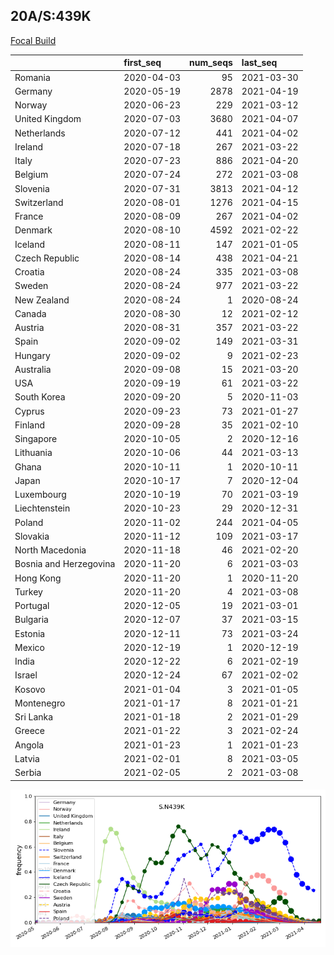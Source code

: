 

## 20A/S:439K
[Focal Build](https://nextstrain.org/groups/neherlab/ncov/S.N439K?c=gt-S_439&f_region=Europe)

|                        | first_seq   |   num_seqs | last_seq   |
|:-----------------------|:------------|-----------:|:-----------|
| Romania                | 2020-04-03  |         95 | 2021-03-30 |
| Germany                | 2020-05-19  |       2878 | 2021-04-19 |
| Norway                 | 2020-06-23  |        229 | 2021-03-12 |
| United Kingdom         | 2020-07-03  |       3680 | 2021-04-07 |
| Netherlands            | 2020-07-12  |        441 | 2021-04-02 |
| Ireland                | 2020-07-18  |        267 | 2021-03-22 |
| Italy                  | 2020-07-23  |        886 | 2021-04-20 |
| Belgium                | 2020-07-24  |        272 | 2021-03-08 |
| Slovenia               | 2020-07-31  |       3813 | 2021-04-12 |
| Switzerland            | 2020-08-01  |       1276 | 2021-04-15 |
| France                 | 2020-08-09  |        267 | 2021-04-02 |
| Denmark                | 2020-08-10  |       4592 | 2021-02-22 |
| Iceland                | 2020-08-11  |        147 | 2021-01-05 |
| Czech Republic         | 2020-08-14  |        438 | 2021-04-21 |
| Croatia                | 2020-08-24  |        335 | 2021-03-08 |
| Sweden                 | 2020-08-24  |        977 | 2021-03-22 |
| New Zealand            | 2020-08-24  |          1 | 2020-08-24 |
| Canada                 | 2020-08-30  |         12 | 2021-02-12 |
| Austria                | 2020-08-31  |        357 | 2021-03-22 |
| Spain                  | 2020-09-02  |        149 | 2021-03-31 |
| Hungary                | 2020-09-02  |          9 | 2021-02-23 |
| Australia              | 2020-09-08  |         15 | 2021-03-20 |
| USA                    | 2020-09-19  |         61 | 2021-03-22 |
| South Korea            | 2020-09-20  |          5 | 2020-11-03 |
| Cyprus                 | 2020-09-23  |         73 | 2021-01-27 |
| Finland                | 2020-09-28  |         35 | 2021-02-10 |
| Singapore              | 2020-10-05  |          2 | 2020-12-16 |
| Lithuania              | 2020-10-06  |         44 | 2021-03-13 |
| Ghana                  | 2020-10-11  |          1 | 2020-10-11 |
| Japan                  | 2020-10-17  |          7 | 2020-12-04 |
| Luxembourg             | 2020-10-19  |         70 | 2021-03-19 |
| Liechtenstein          | 2020-10-23  |         29 | 2020-12-31 |
| Poland                 | 2020-11-02  |        244 | 2021-04-05 |
| Slovakia               | 2020-11-12  |        109 | 2021-03-17 |
| North Macedonia        | 2020-11-18  |         46 | 2021-02-20 |
| Bosnia and Herzegovina | 2020-11-20  |          6 | 2021-03-03 |
| Hong Kong              | 2020-11-20  |          1 | 2020-11-20 |
| Turkey                 | 2020-11-20  |          4 | 2021-03-08 |
| Portugal               | 2020-12-05  |         19 | 2021-03-01 |
| Bulgaria               | 2020-12-07  |         37 | 2021-03-15 |
| Estonia                | 2020-12-11  |         73 | 2021-03-24 |
| Mexico                 | 2020-12-19  |          1 | 2020-12-19 |
| India                  | 2020-12-22  |          6 | 2021-02-19 |
| Israel                 | 2020-12-24  |         67 | 2021-02-02 |
| Kosovo                 | 2021-01-04  |          3 | 2021-01-05 |
| Montenegro             | 2021-01-17  |          8 | 2021-01-21 |
| Sri Lanka              | 2021-01-18  |          2 | 2021-01-29 |
| Greece                 | 2021-01-22  |          3 | 2021-02-24 |
| Angola                 | 2021-01-23  |          1 | 2021-01-23 |
| Latvia                 | 2021-02-01  |          8 | 2021-03-05 |
| Serbia                 | 2021-02-05  |          2 | 2021-03-08 |

![Overall trends S.N439K](/overall_trends_figures/overall_trends_S.N439K.png)